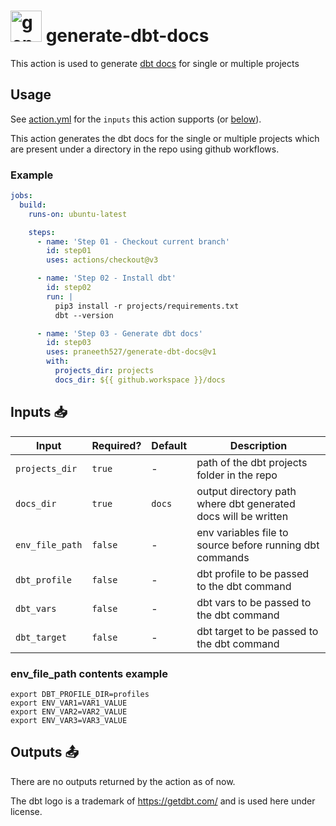 # <img src="https://global.discourse-cdn.com/business7/uploads/getdbt/original/1X/a7a7ca1fe379aaf90952b0e13118a817babcd14f.png" alt="generate-dbt-docs" width="50" height="50"> generate-dbt-docs

This action is used to generate
[dbt docs](https://docs.getdbt.com/docs/collaborate/documentation) for single or
multiple projects

## Usage

See [action.yml](action.yml) for the `inputs` this action supports (or
[below](#inputs-📥)).

This action generates the dbt docs for the single or multiple projects which are
present under a directory in the repo using github workflows.

### Example

```yaml
jobs:
  build:
    runs-on: ubuntu-latest

    steps:
      - name: 'Step 01 - Checkout current branch'
        id: step01
        uses: actions/checkout@v3

      - name: 'Step 02 - Install dbt'
        id: step02
        run: |
          pip3 install -r projects/requirements.txt
          dbt --version

      - name: 'Step 03 - Generate dbt docs'
        id: step03
        uses: praneeth527/generate-dbt-docs@v1
        with:
          projects_dir: projects
          docs_dir: ${{ github.workspace }}/docs
```

## Inputs 📥

| Input           | Required? | Default | Description                                                    |
| --------------- | --------- | ------- | -------------------------------------------------------------- |
| `projects_dir`  | `true`    | -       | path of the dbt projects folder in the repo                    |
| `docs_dir`      | `true`    | `docs`  | output directory path where dbt generated docs will be written |
| `env_file_path` | `false`   | -       | env variables file to source before running dbt commands       |
| `dbt_profile`   | `false`   | -       | dbt profile to be passed to the dbt command                    |
| `dbt_vars`      | `false`   | -       | dbt vars to be passed to the dbt command                       |
| `dbt_target`    | `false`   | -       | dbt target to be passed to the dbt command                     |

### env_file_path contents example

```shell
export DBT_PROFILE_DIR=profiles
export ENV_VAR1=VAR1_VALUE
export ENV_VAR2=VAR2_VALUE
export ENV_VAR3=VAR3_VALUE
```

## Outputs 📤

There are no outputs returned by the action as of now.

The dbt logo is a trademark of https://getdbt.com/ and is used here under
license.
